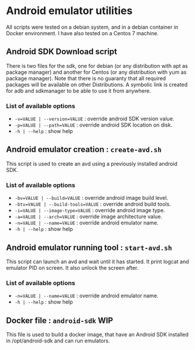 # Android emulator utilities
All scripts were tested on a debian system, and in a debian container in Docker environment. I have also
tested on a Centos 7 machine.

## Android SDK Download script
There is two files for the sdk, one for debian (or any distribution with apt as package manager) and another 
for Centos (or any distribution with yum as package manager). Note that there is no guaranty that all required 
packages will be available on other Distributions.
A symbolic link is created for adb and sdkmanager to be able to use it from anywhere.

### List of available options
* `-v=VALUE | --version=VALUE` : override android SDK version value.
* `-p=VALUE | --path=VALUE` : override android SDK location on disk.
* `-h | --help` : show help

## Android emulator creation : `create-avd.sh`
This script is used to create an avd using a previously installed android SDK.

### List of available options
* `-bv=VALUE | --build=VALUE` : override android image build level.
* `-btv=VALUE | --build-tools=VALUE` : override android build tools.
* `-i=VALUE | --image-type=VALUE` : override android image type.
* `-a=VALUE | --arch=VALUE` : override image architecture value.
* `-n=VALUE | --name=VALUE` : override android emulator name.
* `-h | --help` : show help

## Android emulator running tool : `start-avd.sh`
This script can launch an avd and wait until it has started. It print logcat and emulator PID on screen.
It also unlock the screen after.

### List of available options
* `-n=VALUE | --name=VALUE` : override android emulator name.
* `-h | --help` : show help

## Docker file : `android-sdk` WIP
This file is used to build a docker image, that have an Android SDK installed in /opt/android-sdk and can run emulators.